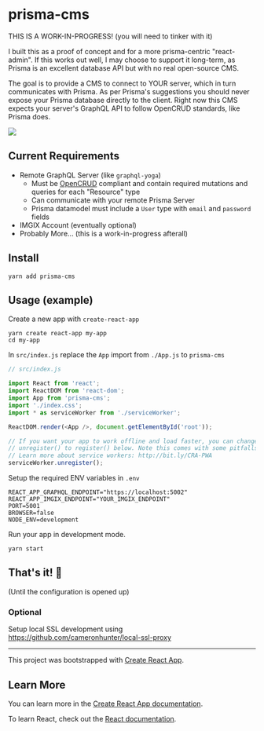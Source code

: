 # prisma-cms

THIS IS A WORK-IN-PROGRESS!
(you will need to tinker with it)

I built this as a proof of concept and for a more prisma-centric "react-admin". If this works out well, I may choose to support it long-term, as Prisma is an excellent database API but with no real open-source CMS.

The goal is to provide a CMS to connect to YOUR server, which in turn communicates with Prisma. As per Prisma's suggestions you should never expose your Prisma database directly to the client. Right now this CMS expects your server's GraphQL API to follow OpenCRUD standards, like Prisma does.

![](https://github.com/danielmahon/prisma-cms/blob/master/public/screenshot.png)

## Current Requirements

- Remote GraphQL Server (like `graphql-yoga`)
  - Must be [OpenCRUD](https://github.com/opencrud/opencrud) compliant and contain required mutations and queries for each "Resource" type
  - Can communicate with your remote Prisma Server
  - Prisma datamodel must include a `User` type with `email` and `password` fields
- IMGIX Account (eventually optional)
- Probably More... (this is a work-in-progress afterall)

## Install

```
yarn add prisma-cms
```

## Usage (example)

Create a new app with `create-react-app`

```
yarn create react-app my-app
cd my-app
```

In `src/index.js` replace the `App` import from `./App.js` to `prisma-cms`

```js
// src/index.js

import React from 'react';
import ReactDOM from 'react-dom';
import App from 'prisma-cms';
import './index.css';
import * as serviceWorker from './serviceWorker';

ReactDOM.render(<App />, document.getElementById('root'));

// If you want your app to work offline and load faster, you can change
// unregister() to register() below. Note this comes with some pitfalls.
// Learn more about service workers: http://bit.ly/CRA-PWA
serviceWorker.unregister();
```

Setup the required ENV variables in `.env`

```
REACT_APP_GRAPHQL_ENDPOINT="https://localhost:5002"
REACT_APP_IMGIX_ENDPOINT="YOUR_IMGIX_ENDPOINT"
PORT=5001
BROWSER=false
NODE_ENV=development
```

Run your app in development mode.

```
yarn start
```

## That's it! 🎉

(Until the configuration is opened up)

### Optional

Setup local SSL development using https://github.com/cameronhunter/local-ssl-proxy

---

This project was bootstrapped with [Create React App](https://github.com/facebook/create-react-app).

## Learn More

You can learn more in the [Create React App documentation](https://facebook.github.io/create-react-app/docs/getting-started).

To learn React, check out the [React documentation](https://reactjs.org/).
